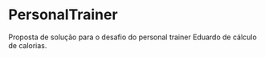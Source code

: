 # PersonalTrainer
Proposta de solução para o desafio do personal trainer Eduardo de cálculo de calorias.
